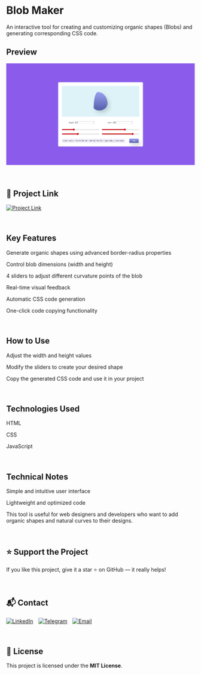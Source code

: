 # Blob Maker
An interactive tool for creating and customizing organic shapes (Blobs) and generating corresponding CSS code.

## Preview

![Preview](images/preview-image.png)

&nbsp;

## 🔗 Project Link

[![Project Link](https://img.shields.io/badge/%20Gradient%20Generator-View%20Here-9b59b6?style=for-the-badge)](https://shahzadhpr.github.io/Blob-Maker)

&nbsp;

## Key Features
Generate organic shapes using advanced border-radius properties

Control blob dimensions (width and height)

4 sliders to adjust different curvature points of the blob

Real-time visual feedback

Automatic CSS code generation

One-click code copying functionality

&nbsp;

## How to Use
Adjust the width and height values

Modify the sliders to create your desired shape

Copy the generated CSS code and use it in your project

&nbsp;

## Technologies Used
HTML

CSS

JavaScript

&nbsp;

## Technical Notes

Simple and intuitive user interface

Lightweight and optimized code

This tool is useful for web designers and developers who want to add organic shapes and natural curves to their designs.

&nbsp;

## ⭐ Support the Project

If you like this project, give it a star ⭐ on GitHub — it really helps!

&nbsp;

## 📬 Contact

<div align="left">
  <a href="https://www.linkedin.com/in/hassanpourshahzad" target="_blank" style="display: inline-block; margin-right: 10px; vertical-align: middle;">
    <img src="https://upload.wikimedia.org/wikipedia/commons/c/ca/LinkedIn_logo_initials.png" height="35" width="35" alt="LinkedIn"/>
  </a>
  <a href="https://t.me/Shahzad_hpr" target="_blank" style="display: inline-block; margin-right: 10px; vertical-align: middle;">
    <img src="https://upload.wikimedia.org/wikipedia/commons/8/82/Telegram_logo.svg" height="35" width="35" alt="Telegram"/>
  </a>
  <a href="mailto:hprshahzad29@gmail.com" target="_blank" style="display: inline-block; margin-right: 10px; vertical-align: middle;">
    <img src="https://upload.wikimedia.org/wikipedia/commons/4/4e/Gmail_Icon.png" height="35" width="35" alt="Email"/>
  </a>
</div>

&nbsp;

## 📄 License

This project is licensed under the **MIT License**.